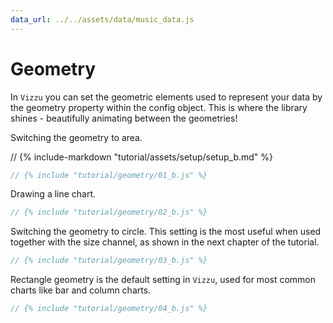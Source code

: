```yaml
---
data_url: ../../assets/data/music_data.js
---
```


# Geometry

In `Vizzu` you can set the geometric elements used to represent your data by the
geometry property within the config object. This is where the library shines -
beautifully animating between the geometries!

Switching the geometry to area.

<div id="tutorial_01"></div>

// {% include-markdown "tutorial/assets/setup/setup_b.md" %}

```javascript
// {% include "tutorial/geometry/01_b.js" %}
```

Drawing a line chart.

<div id="tutorial_02"></div>

```javascript
// {% include "tutorial/geometry/02_b.js" %}
```

Switching the geometry to circle. This setting is the most useful when used
together with the size channel, as shown in the next chapter of the tutorial.

<div id="tutorial_03"></div>

```javascript
// {% include "tutorial/geometry/03_b.js" %}
```

Rectangle geometry is the default setting in `Vizzu`, used for most common
charts like bar and column charts.

<div id="tutorial_04"></div>

```javascript
// {% include "tutorial/geometry/04_b.js" %}
```

<script src="../tutorial.js" data="../assets/data/music_data.js" config="./config.json"></script>
